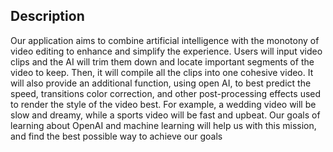## Description
Our application aims to combine artificial intelligence with the monotony of video editing to enhance and simplify the experience. Users will input video clips and the AI will trim them down and locate important segments of the video to keep. Then, it will compile all the clips into one cohesive video. It will also provide an additional function, using open AI, to best predict the speed, transitions color correction, and other post-processing effects used to render the style of the video best. For example, a wedding video will be slow and dreamy, while a sports video will be fast and upbeat. Our goals of learning about OpenAI and machine learning will help us with this mission, and find the best possible way to achieve our goals

